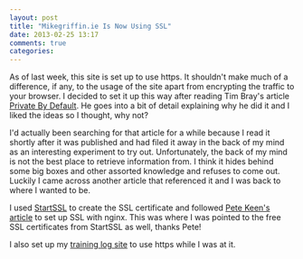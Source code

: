 ```yaml
---
layout: post
title: "Mikegriffin.ie Is Now Using SSL"
date: 2013-02-25 13:17
comments: true
categories: 
---
```

As of last week, this site is set up to use https. It shouldn't make much of a
difference, if any, to the usage of the site apart from encrypting the traffic
to your browser. I decided to set it up this way after reading Tim Bray's
article [Private By Default](https://www.tbray.org/ongoing/When/201x/2012/12/02/HTTPS).
He goes into a bit of detail explaining why he did it and I liked the ideas 
so I thought, why not?

I'd actually been searching for that article for a while because I read it
shortly after it was published and had filed it away in the back of my mind
as an interesting experiment to try out. Unfortunately, the back of my mind
is not the best place to retrieve information from. I think it hides behind
some big boxes and other assorted knowledge and refuses to come out. Luckily
I came across another article that referenced it and I was back to where I
wanted to be.

I used [StartSSL](https://www.startssl.com/) to create the SSL certificate
and followed [Pete Keen's article](http://bugsplat.info/2013-01-27-increasing-the-encryption-noise-floor.html)
to set up SSL with nginx. This was where I was pointed to the free SSL
certificates from StartSSL as well, thanks Pete!

I also set up my [training log site](https://watchmetrain.net) to use https
while I was at it.
